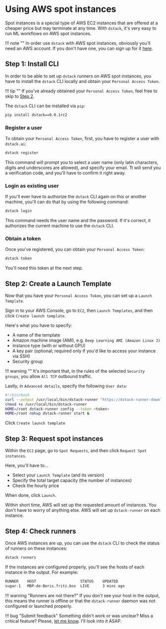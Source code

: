 # Using AWS spot instances

Spot instances is a special type of AWS EC2 instances that are offered at a cheaper price but may terminate at any time.
With `dstack`, it's very easy to run ML workflows on AWS spot instances.

!!! note ""
    In order use `dstack` with AWS spot instances, obviously you'll need an AWS account. If you don't have one, you
    can sign up for it [here](https://www.google.com/aclk?sa=L&ai=DChcSEwiC2LWV7-zyAhXZFXsKHVd7DyEYABABGgJsZQ&ae=2&sig=AOD64_2EAs7JWkaTdb4h1oTYVZX-VJttJQ&q&adurl&ved=2ahUKEwjoj6yV7-zyAhVDR_EDHUZPATAQ0Qx6BAgCEAE).

## Step 1: Install CLI

In order to be able to set up `dstack` runners on AWS spot instances, you have to install the `dstack` CLI locally 
and obtain your `Personal Access Token`.

!!! tip ""
    If you've already obtained your `Personal Access Token`, feel free to skip to [Step 2](#step-2-create-a-launch-template).

The `dstack` CLI can be installed via `pip`:

```bash
pip install dstack==0.0.1rc2
```

### Register a user

To obtain your `Personal Access Token`, first, you have to register a user with `dstack.ai`:

```bash
dstack register
```

This command will prompt you to select a user name (only latin characters, digits and underscores are allowed), 
and specify your email. Tt will send you a verification code, and you'll have to confirm it right away.

### Login as existing user

If you'll ever have to authorize the `dstack` CLI again on this or another machine, you'll can do that by using
the following command:

```bash 
dstack login
```

This command needs the user name and the password. If it's correct, it authorizes the current machine to use
the `dstack` CLI.

### Obtain a token

Once you've registered, you can obtain your `Personal Access Token`:

```bash
dstack token
```

You'll need this token at the next step.

## Step 2: Create a Launch Template

Now that you have your `Personal Access Token`, you can set up a `Launch Template`.

Sign in to your AWS Console, go to `EC2`, then `Launch Templates`, and then click `Create launch template`.

Here's what you have to specify:
* A name of the template
* Amazon machine image (AMI), e.g. `Deep Learning AMI (Amazon Linux 2)`
* Instance type (with or without GPU)
* A key pair (optional; required only if you'd like to access your instance via SSH)
* Security group

!!! warning ""
    It's important that, in the rules of the selected `Security groups`, you allow `All TCP` outbound traffic. 

Lastly, in `Advanced details`, specify the following `User data`:

```bash
#!/bin/bash
curl --output /usr/local/bin/dstack-runner "https://dstack-runner-downloads.s3.eu-west-1.amazonaws.com/0.0.1rc2/binaries/dstack-runner-linux-amd64"
chmod +x /usr/local/bin/dstack-runner
HOME=/root dstack-runner config --token <token>
HOME=/root nohup dstack-runner start &
```

Click `Create launch template`

## Step 3: Request spot instances 

Within the `EC2` page, go to `Spot Requests`, and then click `Request Spot instances`.

Here, you'll have to&hellip;

* Select your `Launch Template` (and its version)
* Specify the total target capacity (the number of instances)
* Check the hourly price

When done, click `Launch`.

Within short time, AWS will set up the requested amount of instances. You don't have to worry of anything else. 
AWS will set up `dstack-runner` on each instance.

## Step 4: Check runners

Once AWS instances are up, you can use the `dstack` CLI to check the status of runners on these instances:

```bash
dstack runners 
```

If the instances are configured properly, you'll see the hosts of each instance in the output. For example:

```bash
RUNNER    HOST                    STATUS    UPDATED
sugar-1   MBP-de-Boris.fritz.box  LIVE      3 mins ago
```

!!! warning "Runners are not there?"
    If you don't see your host in the output, this means the runner is offline or that the `dstack-runner` daemon
    was not configured or launched properly.

!!! bug "Submit feedback"
    Something didn't work or was unclear? Miss a critical feature? Please, [let me know](https://forms.gle/nhigiDm4FmjZdRkx5). I'll look into it ASAP.